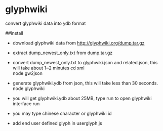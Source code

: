 glyphwiki
=========

convert glyphwiki data into ydb format


##install
* download glyphwiki data from http://glyphwiki.org/dump.tar.gz
* extract dump_newest_only.txt from dump.tar.gz 
* convert dump_newest_only.txt to glyphwiki.json and related.json, this will take about 1~2 minutes
	cd xml	
	node gw2json

* generate glyphwiki.ydb from json, this will take less than 30 seconds.
    node glyphwiki

* you will get glyphwiki.ydb about 25MB, type run to open glyphwiki interface
    run

* you may type chinese character or glyphwiki id 

* add end user defined glyph in userglyph.js
